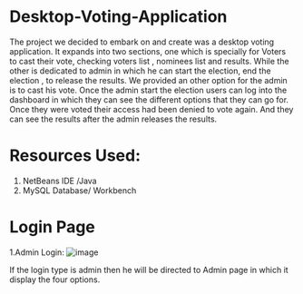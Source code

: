 # Desktop-Voting-Application
The project we decided to embark on and create was a desktop voting application.
It expands into two sections, one which is specially for Voters to cast their vote, checking voters list , nominees list and results.
While the other is dedicated to admin in which he can start the election, end the election , to release the results.
We provided an other option for the admin is to cast his vote.
Once the admin start the election users can log into the dashboard in which they can see the different options that they can go for.
Once they were voted their access had been denied to vote again. And they can see the results after the admin releases the results.
# Resources Used:
1. NetBeans IDE /Java
2. MySQL Database/ Workbench

# Login Page
1.Admin Login:
![image](https://github.com/sumanth44a/Desktop-Voting-Application/assets/114097800/1c964cdf-0663-4af6-bba5-6a6e9b35bf85)

If the login type is admin then he will be directed to Admin page in which it display the four options.
